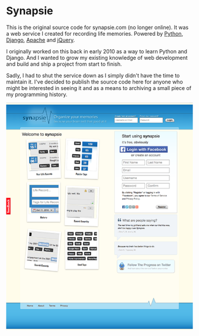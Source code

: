 # Synapsie

This is the original source code for synapsie.com (no longer online). It was a web service I created for recording life memories. Powered by [Python](https://www.python.org), [Django](https://www.djangoproject.com), [Apache](https://httpd.apache.org) and [jQuery](http://jquery.com).

I originally worked on this back in early 2010 as a way to learn Python and Django. And I wanted to grow my existing knowledge of web development and build and ship a project from start to finish.

Sadly, I had to shut the service down as I simply didn't have the time to maintain it. I've decided to publish the source code here for anyone who might be interested in seeing it and as a means to archiving a small piece of my programming history.

![Screenshot of landing page](media/screenshots/landing-page.png)
